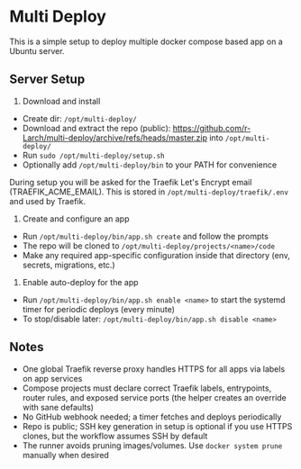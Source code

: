 # Multi Deploy

This is a simple setup to deploy multiple docker compose based app on a Ubuntu server.

## Server Setup

1. Download and install

- Create dir: `/opt/multi-deploy/`
- Download and extract the repo (public): <https://github.com/r-Larch/multi-deploy/archive/refs/heads/master.zip> into `/opt/multi-deploy/`
- Run `sudo /opt/multi-deploy/setup.sh`
- Optionally add `/opt/multi-deploy/bin` to your PATH for convenience

During setup you will be asked for the Traefik Let's Encrypt email (TRAEFIK_ACME_EMAIL). This is stored in `/opt/multi-deploy/traefik/.env` and used by Traefik.

1. Create and configure an app

- Run `/opt/multi-deploy/bin/app.sh create` and follow the prompts
- The repo will be cloned to `/opt/multi-deploy/projects/<name>/code`
- Make any required app-specific configuration inside that directory (env, secrets, migrations, etc.)

1. Enable auto-deploy for the app

- Run `/opt/multi-deploy/bin/app.sh enable <name>` to start the systemd timer for periodic deploys (every minute)
- To stop/disable later: `/opt/multi-deploy/bin/app.sh disable <name>`

## Notes

- One global Traefik reverse proxy handles HTTPS for all apps via labels on app services
- Compose projects must declare correct Traefik labels, entrypoints, router rules, and exposed service ports (the helper creates an override with sane defaults)
- No GitHub webhook needed; a timer fetches and deploys periodically
- Repo is public; SSH key generation in setup is optional if you use HTTPS clones, but the workflow assumes SSH by default
- The runner avoids pruning images/volumes. Use `docker system prune` manually when desired
